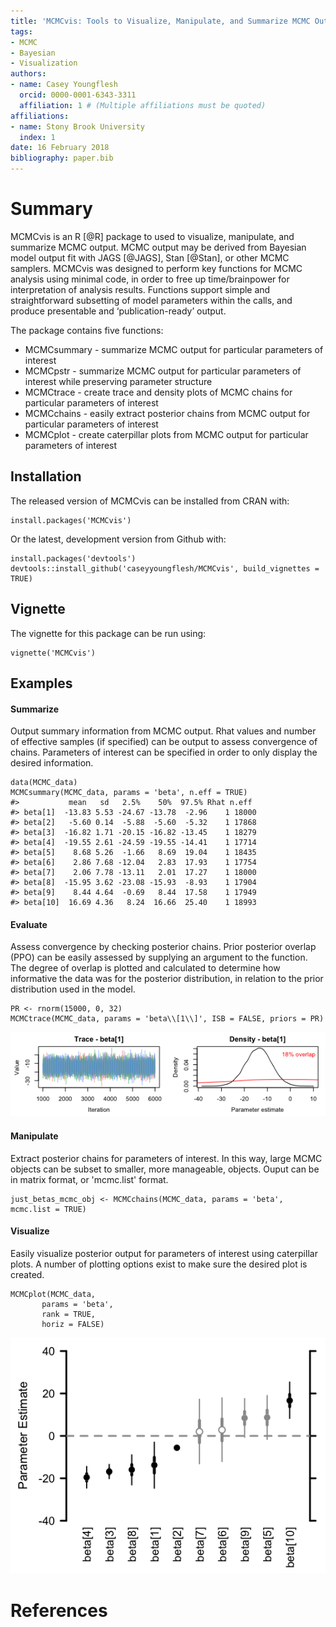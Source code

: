 ```yaml
---
title: 'MCMCvis: Tools to Visualize, Manipulate, and Summarize MCMC Output'
tags:
- MCMC
- Bayesian
- Visualization
authors:
- name: Casey Youngflesh
  orcid: 0000-0001-6343-3311
  affiliation: 1 # (Multiple affiliations must be quoted)
affiliations:
- name: Stony Brook University
  index: 1
date: 16 February 2018
bibliography: paper.bib
---
```


# Summary

MCMCvis is an R [@R] package to used to visualize, manipulate, and summarize MCMC output. MCMC output may be derived from Bayesian model output fit with JAGS [@JAGS], Stan [@Stan], or other MCMC samplers. MCMCvis was designed to perform key functions for MCMC analysis using minimal code, in order to free up time/brainpower for interpretation of analysis results. Functions support simple and straightforward subsetting of model parameters within the calls, and produce presentable and ‘publication-ready’ output.


The package contains five functions:

- MCMCsummary - summarize MCMC output for particular parameters of interest
- MCMCpstr - summarize MCMC output for particular parameters of interest while preserving parameter structure
- MCMCtrace - create trace and density plots of MCMC chains for particular parameters of interest
- MCMCchains - easily extract posterior chains from MCMC output for particular parameters of interest
- MCMCplot - create caterpillar plots from MCMC output for particular parameters of interest



Installation
------------

The released version of MCMCvis can be installed from CRAN with:
```{r}
install.packages('MCMCvis')
```

Or the latest, development version from Github with:
```{r}
install.packages('devtools')
devtools::install_github('caseyyoungflesh/MCMCvis', build_vignettes = TRUE)
```

Vignette
--------

The vignette for this package can be run using:
```{r}
vignette('MCMCvis')
```

Examples
--------

#### Summarize

Output summary information from MCMC output. Rhat values and number of effective samples (if specified) can be output to assess convergence of chains. Parameters of interest can be specified in order to only display the desired information.

```{r}
data(MCMC_data)
MCMCsummary(MCMC_data, params = 'beta', n.eff = TRUE)
#>           mean   sd   2.5%    50%  97.5% Rhat n.eff
#> beta[1]  -13.83 5.53 -24.67 -13.78  -2.96    1 18000
#> beta[2]   -5.60 0.14  -5.88  -5.60  -5.32    1 17868
#> beta[3]  -16.82 1.71 -20.15 -16.82 -13.45    1 18279
#> beta[4]  -19.55 2.61 -24.59 -19.55 -14.41    1 17714
#> beta[5]    8.68 5.26  -1.66   8.69  19.04    1 18435
#> beta[6]    2.86 7.68 -12.04   2.83  17.93    1 17754
#> beta[7]    2.06 7.78 -13.11   2.01  17.27    1 18000
#> beta[8]  -15.95 3.62 -23.08 -15.93  -8.93    1 17904
#> beta[9]    8.44 4.64  -0.69   8.44  17.58    1 17949
#> beta[10]  16.69 4.36   8.24  16.66  25.40    1 18993
```

#### Evaluate

Assess convergence by checking posterior chains. Prior posterior overlap (PPO) can be easily assessed by supplying an argument to the function. The degree of overlap is plotted and calculated to determine how informative the data was for the posterior distribution, in relation to the prior distribution used in the model.

```{r}
PR <- rnorm(15000, 0, 32)
MCMCtrace(MCMC_data, params = 'beta\\[1\\]', ISB = FALSE, priors = PR)
```
![](../Evaluate_ex.png)


#### Manipulate

Extract posterior chains for parameters of interest. In this way, large MCMC objects can be subset to smaller, more manageable, objects. Ouput can be in matrix format, or 'mcmc.list' format.

```{r}
just_betas_mcmc_obj <- MCMCchains(MCMC_data, params = 'beta', mcmc.list = TRUE)
```

#### Visualize

Easily visualize posterior output for parameters of interest using caterpillar plots. A number of plotting options exist to make sure the desired plot is created.

```{r}
MCMCplot(MCMC_data, 
       params = 'beta', 
       rank = TRUE,
       horiz = FALSE)
```
![](../Viz_ex.png)


# References
